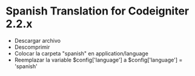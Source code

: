 Spanish Translation for Codeigniter 2.2.x
======================

- Descargar archivo
- Descomprimir
- Colocar la carpeta "spanish" en application/language
- Reemplazar la variable $config['language'] a $config['language'] = 'spanish'
